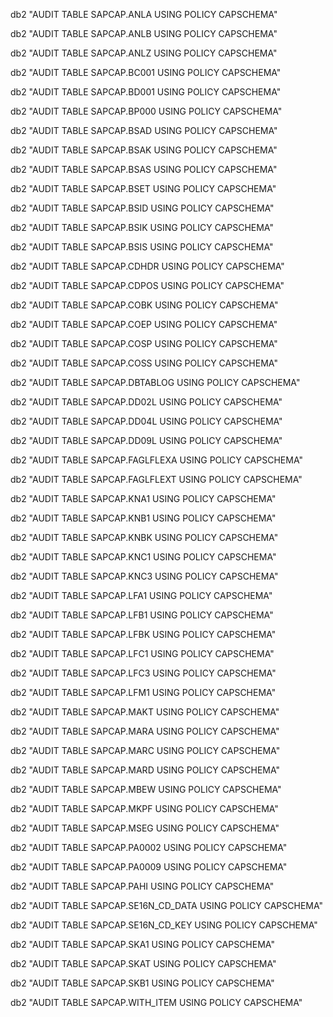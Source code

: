 db2 "AUDIT TABLE SAPCAP.ANLA	USING POLICY CAPSCHEMA"

db2 "AUDIT TABLE SAPCAP.ANLB	USING POLICY CAPSCHEMA"

db2 "AUDIT TABLE SAPCAP.ANLZ	USING POLICY CAPSCHEMA"

db2 "AUDIT TABLE SAPCAP.BC001	USING POLICY CAPSCHEMA"

db2 "AUDIT TABLE SAPCAP.BD001	USING POLICY CAPSCHEMA"

db2 "AUDIT TABLE SAPCAP.BP000	USING POLICY CAPSCHEMA"

db2 "AUDIT TABLE SAPCAP.BSAD	USING POLICY CAPSCHEMA"

db2 "AUDIT TABLE SAPCAP.BSAK	USING POLICY CAPSCHEMA"

db2 "AUDIT TABLE SAPCAP.BSAS	USING POLICY CAPSCHEMA"

db2 "AUDIT TABLE SAPCAP.BSET	USING POLICY CAPSCHEMA"

db2 "AUDIT TABLE SAPCAP.BSID	USING POLICY CAPSCHEMA"

db2 "AUDIT TABLE SAPCAP.BSIK	USING POLICY CAPSCHEMA"

db2 "AUDIT TABLE SAPCAP.BSIS	USING POLICY CAPSCHEMA"

db2 "AUDIT TABLE SAPCAP.CDHDR	USING POLICY CAPSCHEMA"

db2 "AUDIT TABLE SAPCAP.CDPOS	USING POLICY CAPSCHEMA"

db2 "AUDIT TABLE SAPCAP.COBK	USING POLICY CAPSCHEMA"

db2 "AUDIT TABLE SAPCAP.COEP	USING POLICY CAPSCHEMA"

db2 "AUDIT TABLE SAPCAP.COSP	USING POLICY CAPSCHEMA"

db2 "AUDIT TABLE SAPCAP.COSS	USING POLICY CAPSCHEMA"

db2 "AUDIT TABLE SAPCAP.DBTABLOG	USING POLICY CAPSCHEMA"

db2 "AUDIT TABLE SAPCAP.DD02L	USING POLICY CAPSCHEMA"

db2 "AUDIT TABLE SAPCAP.DD04L	USING POLICY CAPSCHEMA"

db2 "AUDIT TABLE SAPCAP.DD09L	USING POLICY CAPSCHEMA"

db2 "AUDIT TABLE SAPCAP.FAGLFLEXA	USING POLICY CAPSCHEMA"

db2 "AUDIT TABLE SAPCAP.FAGLFLEXT	USING POLICY CAPSCHEMA"

db2 "AUDIT TABLE SAPCAP.KNA1	USING POLICY CAPSCHEMA"

db2 "AUDIT TABLE SAPCAP.KNB1	USING POLICY CAPSCHEMA"

db2 "AUDIT TABLE SAPCAP.KNBK	USING POLICY CAPSCHEMA"

db2 "AUDIT TABLE SAPCAP.KNC1	USING POLICY CAPSCHEMA"

db2 "AUDIT TABLE SAPCAP.KNC3	USING POLICY CAPSCHEMA"

db2 "AUDIT TABLE SAPCAP.LFA1	USING POLICY CAPSCHEMA"

db2 "AUDIT TABLE SAPCAP.LFB1	USING POLICY CAPSCHEMA"

db2 "AUDIT TABLE SAPCAP.LFBK	USING POLICY CAPSCHEMA"

db2 "AUDIT TABLE SAPCAP.LFC1	USING POLICY CAPSCHEMA"

db2 "AUDIT TABLE SAPCAP.LFC3	USING POLICY CAPSCHEMA"

db2 "AUDIT TABLE SAPCAP.LFM1	USING POLICY CAPSCHEMA"

db2 "AUDIT TABLE SAPCAP.MAKT	USING POLICY CAPSCHEMA"

db2 "AUDIT TABLE SAPCAP.MARA	USING POLICY CAPSCHEMA"

db2 "AUDIT TABLE SAPCAP.MARC	USING POLICY CAPSCHEMA"

db2 "AUDIT TABLE SAPCAP.MARD	USING POLICY CAPSCHEMA"

db2 "AUDIT TABLE SAPCAP.MBEW	USING POLICY CAPSCHEMA"

db2 "AUDIT TABLE SAPCAP.MKPF	USING POLICY CAPSCHEMA"

db2 "AUDIT TABLE SAPCAP.MSEG	USING POLICY CAPSCHEMA"

db2 "AUDIT TABLE SAPCAP.PA0002	USING POLICY CAPSCHEMA"

db2 "AUDIT TABLE SAPCAP.PA0009	USING POLICY CAPSCHEMA"

db2 "AUDIT TABLE SAPCAP.PAHI	USING POLICY CAPSCHEMA"

db2 "AUDIT TABLE SAPCAP.SE16N_CD_DATA	USING POLICY CAPSCHEMA"

db2 "AUDIT TABLE SAPCAP.SE16N_CD_KEY	USING POLICY CAPSCHEMA"

db2 "AUDIT TABLE SAPCAP.SKA1	USING POLICY CAPSCHEMA"

db2 "AUDIT TABLE SAPCAP.SKAT	USING POLICY CAPSCHEMA"

db2 "AUDIT TABLE SAPCAP.SKB1	USING POLICY CAPSCHEMA"

db2 "AUDIT TABLE SAPCAP.WITH_ITEM	USING POLICY CAPSCHEMA"
